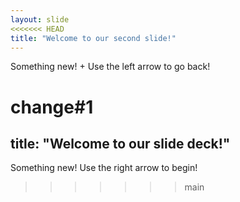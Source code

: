 ```yaml
---
layout: slide
<<<<<<< HEAD
title: "Welcome to our second slide!"
---
```

Something new! +
Use the left arrow to go back!


change#1
=======
title: "Welcome to our slide deck!"
---
Something new!
Use the right arrow to begin!
>>>>>>> main
